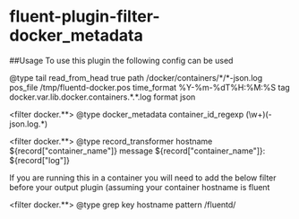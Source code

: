 # fluent-plugin-filter-docker_metadata


##Usage
To use this plugin the following config can be used

<source>
  @type tail
  read_from_head true
  path /docker/containers/*/*-json.log
  pos_file /tmp/fluentd-docker.pos
  time_format %Y-%m-%dT%H:%M:%S
  tag docker.var.lib.docker.containers.*.*.log
  format json
</source>

<filter docker.**>
  @type docker_metadata
  container_id_regexp  (\w+)(-json.log.*)
</filter>

<filter docker.**>
  @type record_transformer
  <record>
    hostname ${record["container_name"]}
    message ${record["container_name"]}: ${record["log"]}
  </record>
</filter>

If you are running this in a container you will need to add the below filter before your output plugin  (assuming your container hostname is fluent

<filter docker.**>
  @type grep
  <exclude>
    key hostname
    pattern /fluentd/
  </exclude>
</filter>
